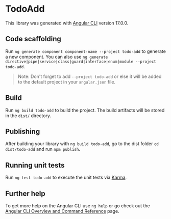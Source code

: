 # TodoAdd

This library was generated with [Angular CLI](https://github.com/angular/angular-cli) version 17.0.0.

## Code scaffolding

Run `ng generate component component-name --project todo-add` to generate a new component. You can also use `ng generate directive|pipe|service|class|guard|interface|enum|module --project todo-add`.
> Note: Don't forget to add `--project todo-add` or else it will be added to the default project in your `angular.json` file. 

## Build

Run `ng build todo-add` to build the project. The build artifacts will be stored in the `dist/` directory.

## Publishing

After building your library with `ng build todo-add`, go to the dist folder `cd dist/todo-add` and run `npm publish`.

## Running unit tests

Run `ng test todo-add` to execute the unit tests via [Karma](https://karma-runner.github.io).

## Further help

To get more help on the Angular CLI use `ng help` or go check out the [Angular CLI Overview and Command Reference](https://angular.io/cli) page.
